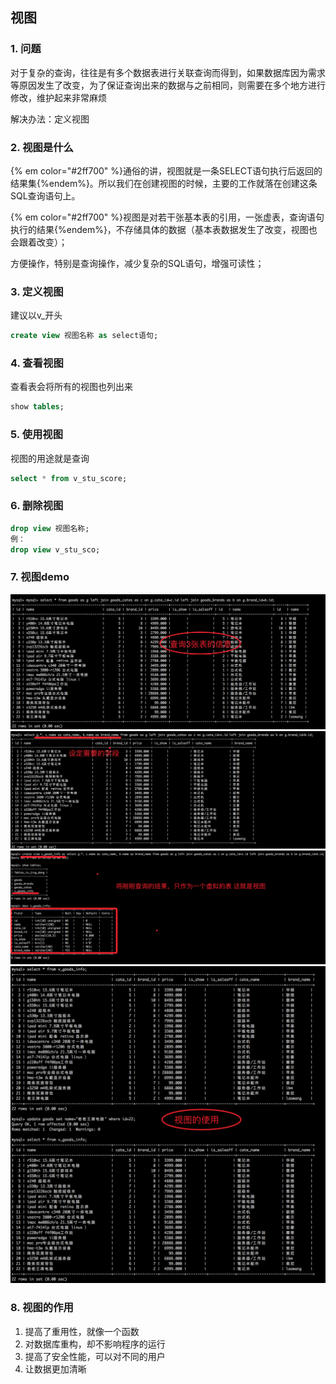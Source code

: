 ## 视图

### 1. 问题
对于复杂的查询，往往是有多个数据表进行关联查询而得到，如果数据库因为需求等原因发生了改变，为了保证查询出来的数据与之前相同，则需要在多个地方进行修改，维护起来非常麻烦

解决办法：定义视图

### 2. 视图是什么

{% em color="#2ff700" %}通俗的讲，视图就是一条SELECT语句执行后返回的结果集{%endem%}。所以我们在创建视图的时候，主要的工作就落在创建这条SQL查询语句上。

{% em color="#2ff700" %}视图是对若干张基本表的引用，一张虚表，查询语句执行的结果{%endem%}，不存储具体的数据（基本表数据发生了改变，视图也会跟着改变）；

方便操作，特别是查询操作，减少复杂的SQL语句，增强可读性；

### 3. 定义视图

建议以v\_开头

```sql
create view 视图名称 as select语句;

```

### 4. 查看视图

查看表会将所有的视图也列出来

```sql
show tables;
```

### 5. 使用视图

视图的用途就是查询

```sql
select * from v_stu_score;
```

### 6. 删除视图

```sql
drop view 视图名称;
例：
drop view v_stu_sco;

```

### 7. 视图demo

![](/Images/new_19day/QQ20171031-200159@2x.png)
![](/Images/new_19day/QQ20171031-200233@2x.png)
![](/Images/new_19day/QQ20171031-200337@2x.png)
![](/Images/new_19day/QQ20171031-200401@2x.png)



### 8. 视图的作用
1. 提高了重用性，就像一个函数
2. 对数据库重构，却不影响程序的运行
3. 提高了安全性能，可以对不同的用户
4. 让数据更加清晰